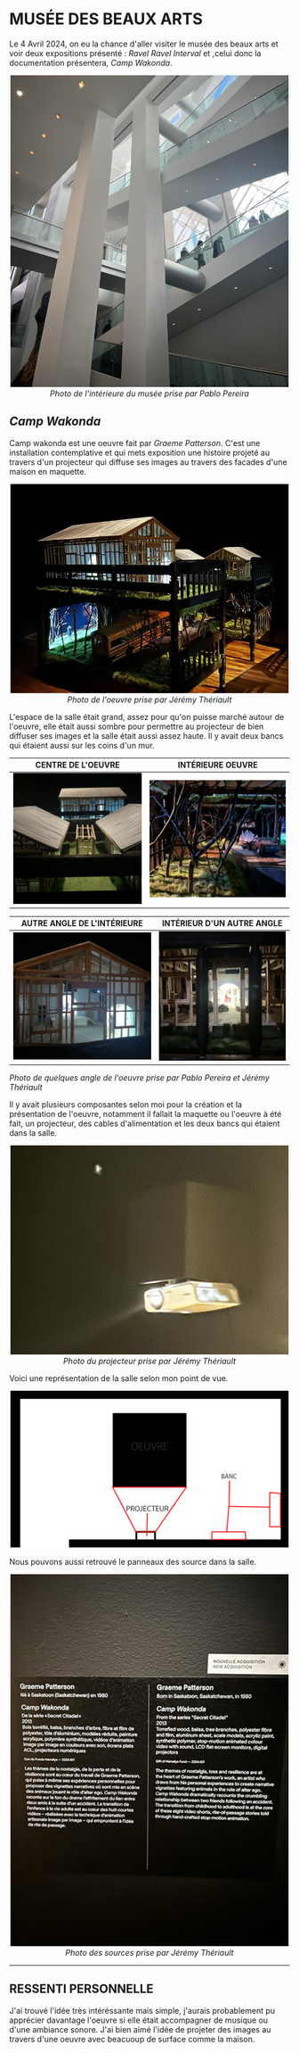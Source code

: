 # MUSÉE DES BEAUX ARTS

Le 4 Avril 2024, on eu la chance d'aller visiter le musée des beaux arts et voir deux expositions présenté : <i>Ravel Ravel Interval</i> et ,celui donc la documentation présentera, <i>Camp Wakonda</i>. 

<p align="center">
  <img src="/expo_MBAM/medias/MBAM.jpg" width="500">
  <br>
  <i>Photo de l'intérieure du musée prise par Pablo Pereira</i>
</p>

## <i>Camp Wakonda</i>
Camp wakonda est une oeuvre fait par <i>Graeme Patterson</i>. C'est une installation contemplative et qui mets exposition une histoire projeté au travers d'un projecteur qui diffuse ses images au travers des facades d'une maison en maquette.

<p align="center">
  <img src="/expo_MBAM/medias/dispositif.jpg" width="500">
  <br>
  <i>Photo de l'oeuvre prise par Jérémy Thériault</i>
</p>

L'espace de la salle était grand, assez pour qu'on puisse marché autour de l'oeuvre, elle était aussi sombre pour permettre au projecteur de bien diffuser ses images et la salle était aussi assez haute. Il y avait deux bancs qui étaient aussi sur les coins d'un mur.

 CENTRE DE L'OEUVRE | INTÉRIEURE OEUVRE
:-------------------------:|:-------------------------:|
![image_expo](/expo_MBAM/medias/camp_wakonda_ext_01.jpg)|![image_expo](/expo_MBAM/medias/camp_wakonda_int_01.jpg)

 AUTRE ANGLE DE L'INTÉRIEURE | INTÉRIEUR D'UN AUTRE ANGLE
:-------------------------:|:-------------------------:|
![image_expo](/expo_MBAM/medias/camp_wakonda_maison_01.jpg)|![image_expo](/expo_MBAM/medias/camp_wakonda_maison_int_01.jpg)

<i>Photo de quelques angle de l'oeuvre prise par Pablo Pereira et Jérémy Thériault</i>

Il y avait plusieurs composantes selon moi pour la création et la présentation de l'oeuvre, notamment il fallait la maquette ou l'oeuvre à été fait, un projecteur, des cables d'alimentation et les deux bancs qui étaient dans la salle.

<p align="center">
  <img src="/expo_MBAM/medias/projecteur.jpg" width="500">
  <br>
  <i>Photo du projecteur prise par Jérémy Thériault</i>
</p>

Voici une représentation de la salle selon mon point de vue.

<p align="center">
  <img src="/expo_MBAM/medias/vue_ensemble_oeuvre.jpg" width="500">
  <br>
</p>

Nous pouvons aussi retrouvé le panneaux des source dans la salle.
<p align="center">
  <img src="/expo_MBAM/medias/cartel.jpg" width="500">
  <br>
  <i>Photo des sources prise par Jérémy Thériault</i>
  <br>
</p>


---

## RESSENTI PERSONNELLE

J'ai trouvé l'idée très intéréssante mais simple, j'aurais probablement pu apprécier davantage l'oeuvre si elle était accompagner de musique ou d'une ambiance sonore. J'ai bien aimé l'idée de projeter des images au travers d'une oeuvre avec beacuoup de surface comme la maison.




